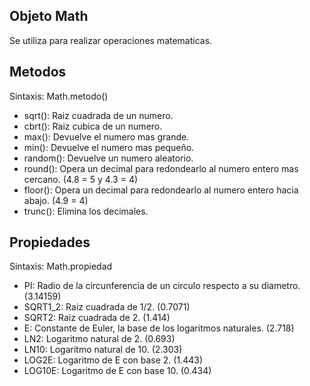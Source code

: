 ## Objeto Math
Se utiliza para realizar operaciones matematicas.

## Metodos

Sintaxis: Math.metodo()

* sqrt(): Raiz cuadrada de un numero.
* cbrt(): Raiz cubica de un numero.
* max(): Devuelve el numero mas grande.
* min(): Devuelve el numero mas pequeño.
* random(): Devuelve un numero aleatorio.
* round(): Opera un decimal para redondearlo al numero entero mas cercano. (4.8 = 5 y 4.3 = 4)
* floor(): Opera un decimal para redondearlo al numero entero hacia abajo. (4.9 = 4)
* trunc(): Elimina los decimales.

## Propiedades

Sintaxis: Math.propiedad

* PI: Radio de la circunferencia de un circulo respecto a su diametro. (3.14159)
* SQRT1_2: Raiz cuadrada de 1/2. (0.7071)
* SQRT2: Raiz cuadrada de 2. (1.414)
* E: Constante de Euler, la base de los logaritmos naturales. (2.718)
* LN2: Logaritmo natural de 2. (0.693)
* LN10: Logaritmo natural de 10. (2.303)
* LOG2E: Logaritmo de E con base 2. (1.443)
* LOG10E: Logaritmo de E con base 10. (0.434)
